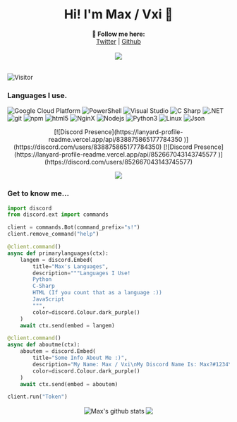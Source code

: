 <h1 align=center>Hi! I'm Max / Vxi 👋</h1>


<p align="center">
  <b>🖤 Follow me here:</b><br>
  <a href="https://twitter.com/sslmalware">Twitter</a> |
  <a href="https://github.com/s8v">Github</a>
  <br><br>
  <img src="https://64.media.tumblr.com/94405cfd431c45b52a4dc0f228276687/tumblr_obhulhi6621uc9x1zo1_500.gifv">
  <br><br>
</p>


![Visitor](https://visitor-badge.laobi.icu/badge?page_id=s8v.s8v)

### Languages I use.
<p>
  <img alt="Google Cloud Platform" src="https://img.shields.io/badge/-Google_Cloud_Platform-1a73e8?style=flat-square&logo=google-cloud&logoColor=white" />
  <img alt="PowerShell" src="https://img.shields.io/badge/-PowerShell-5391FE?style=flat-square&logo=PowerShell&logoColor=white" />
  <img alt="Visual Studio" src="https://img.shields.io/badge/-Visual_Studio-750098?style=flat-square&logo=visual-studio&logoColor=white" />
  <img alt="C Sharp" src="https://img.shields.io/badge/-C_Sharp-8006c7?style=flat-square&logo=c-sharp&logoColor=white" />
  <img alt=".NET" src="https://img.shields.io/badge/-.NET-5C2D91?style=flat-square&logo=.net&logoColor=white" />
  <img alt="git" src="https://img.shields.io/badge/-Git-F05032?style=flat-square&logo=git&logoColor=white" />
  <img alt="npm" src="https://img.shields.io/badge/-NPM-CB3837?style=flat-square&logo=npm&logoColor=white" />
  <img alt="html5" src="https://img.shields.io/badge/-HTML5-E34F26?style=flat-square&logo=html5&logoColor=white" />
  <img alt="NginX" src="https://img.shields.io/badge/-NginX-269539?style=flat-square&logo=NginX&logoColor=white" />
  <img alt="Nodejs" src="https://img.shields.io/badge/-Nodejs-43853d?style=flat-square&logo=Node.js&logoColor=white" />
  <img alt="Python3" src="https://img.shields.io/badge/-Python3-cf9006?style=flat-square&logo=Python&logoColor=white" />
  <img alt="Linux" src="https://img.shields.io/badge/-Linux-CD9834?style=flat-square&logo=Linux&logoColor=white" />
  <img alt="Json" src="https://img.shields.io/badge/-Json-c2a721?style=flat-square&logo=json&logoColor=white" />
</p>

<p align="center">
  [![Discord Presence](https://lanyard-profile-readme.vercel.app/api/838875865177784350
                              )](https://discord.com/users/838875865177784350)
                              [![Discord Presence](https://lanyard-profile-readme.vercel.app/api/852667043143745577
                              )](https://discord.com/users/852667043143745577)         
 <p>
<p align="center">
  <img src="https://github-profile-trophy.vercel.app/?username=s8v&theme=nord&margin-w=15&margin-h=15&column=7" />
</p>

### Get to know me...
```py
import discord
from discord.ext import commands

client = commands.Bot(command_prefix="s!")
client.remove_command("help")

@client.command()
async def primarylanguages(ctx):
    langem = discord.Embed(
        title="Max's Languages",
        description="""Languages I Use!
        Python
        C-Sharp
        HTML (If you count that as a language :))
        JavaScript
        """,
        color=discord.Colour.dark_purple()
    )
    await ctx.send(embed = langem)

@client.command()
async def aboutme(ctx):
    aboutem = discord.Embed(
        title="Some Info About Me :)",
        description="My Name: Max / Vxi\nMy Discord Name Is: Max?#1234\nTwitter Name: sslmalware\nMy Location: Britan\nMy Hobbies: Coding, Gaming, Scooting And Watching Movies",
        color=discord.Colour.dark_purple()
    )
    await ctx.send(embed = aboutem)

client.run("Token")
```
<p align='center'>
  <img align="center" src="https://github-readme-stats.vercel.app/api?username=s8v&show_icons=true&include_all_commits=true&theme=radical" alt="Max's github stats" />
  <img align="center" src="https://github-readme-stats.vercel.app/api/top-langs/?username=s8v&layout=compact&theme=radical" />
</p>
